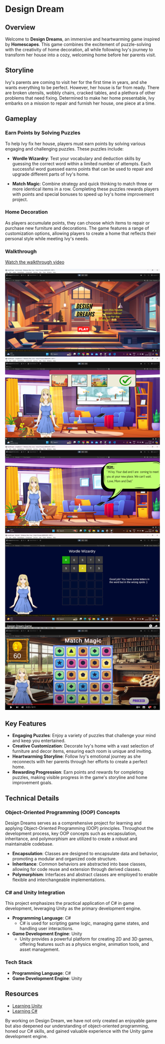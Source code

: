 # Design Dream

## Overview

Welcome to **Design Dreams**, an immersive and heartwarming game inspired by **Homescapes**. This game combines the excitement of puzzle-solving with the creativity of home decoration, all while following Ivy's journey to transform her house into a cozy, welcoming home before her parents visit.

## Storyline

Ivy's parents are coming to visit her for the first time in years, and she wants everything to be perfect. However, her house is far from ready. There are broken utensils, wobbly chairs, cracked tables, and a plethora of other problems that need fixing. Determined to make her home presentable, Ivy embarks on a mission to repair and furnish her house, one piece at a time.

## Gameplay

### Earn Points by Solving Puzzles

To help Ivy fix her house, players must earn points by solving various engaging and challenging puzzles. These puzzles include:

- **Wordle Wizardry**: Test your vocabulary and deduction skills by guessing the correct word within a limited number of attempts. Each successful word guessed earns points that can be used to repair and upgrade different parts of Ivy's home.

- **Match Magic**: Combine strategy and quick thinking to match three or more identical items in a row. Completing these puzzles rewards players with points and special bonuses to speed up Ivy's home improvement project.

### Home Decoration

As players accumulate points, they can choose which items to repair or purchase new furniture and decorations. The game features a range of customization options, allowing players to create a home that reflects their personal style while meeting Ivy's needs.

### Walkthrough

[Watch the walkthrough video](https://youtu.be/ee0m1sj10mU?si=jxq9xzwLz5aN0XXQ)



![game](dd1.png)
![game](dd2.png)
![game](dd3.png)
![game](wordle1.png)
![game](match1.png)


## Key Features

- **Engaging Puzzles**: Enjoy a variety of puzzles that challenge your mind and keep you entertained.
- **Creative Customization**: Decorate Ivy's home with a vast selection of furniture and decor items, ensuring each room is unique and inviting.
- **Heartwarming Storyline**: Follow Ivy's emotional journey as she reconnects with her parents through her efforts to create a perfect home.
- **Rewarding Progression**: Earn points and rewards for completing puzzles, making visible progress in the game's storyline and home improvement goals.

## Technical Details

### Object-Oriented Programming (OOP) Concepts

Design Dreams serves as a comprehensive project for learning and applying Object-Oriented Programming (OOP) principles. Throughout the development process, key OOP concepts such as encapsulation, inheritance, and polymorphism are utilized to create a robust and maintainable codebase.

- **Encapsulation**: Classes are designed to encapsulate data and behavior, promoting a modular and organized code structure.
- **Inheritance**: Common behaviors are abstracted into base classes, allowing for code reuse and extension through derived classes.
- **Polymorphism**: Interfaces and abstract classes are employed to enable flexible and interchangeable implementations.

### C# and Unity Integration

This project emphasizes the practical application of C# in game development, leveraging Unity as the primary development engine.

- **Programming Language**: C#
  - C# is used for scripting game logic, managing game states, and handling user interactions.
- **Game Development Engine**: Unity
  - Unity provides a powerful platform for creating 2D and 3D games, offering features such as a physics engine, animation tools, and asset management.

### Tech Stack

- **Programming Language**: C#
- **Game Development Engine**: Unity


## Resources

- [Learning Unity](https://docs.unity3d.com/Manual/index.html)
- [Learning C#](https://docs.microsoft.com/en-us/dotnet/csharp/)

By working on Design Dream, we have not only created an enjoyable game but also deepened our understanding of object-oriented programming, honed our C# skills, and gained valuable experience with the Unity game development engine.
